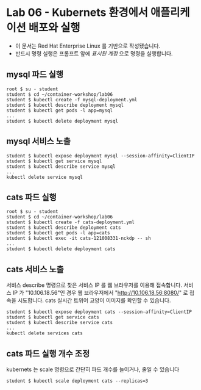 Lab 06 - Kubernets 환경에서 애플리케이션 배포와 실행
===

* 이 문서는 Red Hat Enterprise Linux 를 기반으로 작성됐습니다.
* 반드시 명령 실행은 프롬프트 앞에 *표시된 계정* 으로 명령을 실행합니다.  

## mysql 파드 실행

```
root $ su - student
student $ cd ~/container-workshop/lab06
student $ kubectl create -f mysql-deployment.yml 
student $ kubectl describe deployment mysql
student $ kubectl get pods -l app=mysql
...
student $ kubectl delete deployment mysql
```

## mysql 서비스 노출

```
student $ kubectl expose deployment mysql --session-affinity=ClientIP
student $ kubectl get service mysql
student $ kubectl describe service mysql
...
kubectl delete service mysql

```

## cats 파드 실행

```
root $ su - student
student $ cd ~/container-workshop/lab06
student $ kubectl create -f cats-deployment.yml 
student $ kubectl describe deployment cats
student $ kubectl get pods -l app=cats
student $ kubectl exec -it cats-121008331-nckdp -- sh
...
student $ kubectl delete deployment cats
```
## cats 서비스 노출

서비스 describe 명령으로 찾은 서비스 IP 를 웹 브라우저를 이용해 접속합니다. 
서비스 IP 가 "10.106.18.56"인 경우 웹 브라우저에서 "http://10.106.18.56:8080/" 로 접속을 시도합니다.
cats 실시간 트위어 고양이 이미지를 확인할 수 있습니다. 

```
student $ kubectl expose deployment cats --session-affinity=ClientIP
student $ kubectl get service cats
student $ kubectl describe service cats
...
kubectl delete services cats
```

## cats 파드 실행 개수 조정

kubernets 는 scale 명령으로 간단히 파드 개수를 늘이거나, 줄일 수 있습니다

```
student $ kubectl scale deployment cats --replicas=3
```
